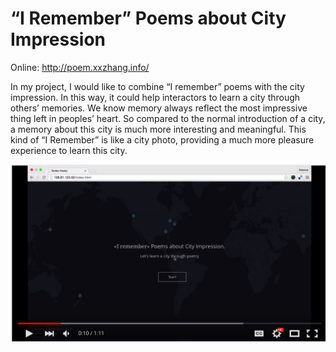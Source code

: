 # “I Remember” Poems about City Impression 

Online: <a href="http://poem.xxzhang.info/" target="_blank">http://poem.xxzhang.info/</a>

In my project, I would like to combine “I remember” poems with the city impression. In this way, it could help interactors to learn a city through others’ memories. We know memory always reflect the most impressive thing left in peoples’ heart. So compared to the normal introduction of a city, a memory about this city is much more interesting and meaningful. This kind of “I Remember” is like a city photo, providing a much more pleasure experience to learn this city.

<a href="https://www.youtube.com/watch?v=QacavTnZKH8"><img src="https://raw.githubusercontent.com/zhangxiaoxue/twitter_poetry/master/assets/img/twitter_poetry.jpg" align="left" width="640"/></a>

